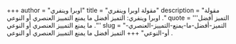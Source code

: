 +++
author = "اوبرا وينفري"
title = "مقولة اوبرا وينفري"
description = "مقولة اوبرا وينفري: التميز أفضل ما يمنع التمييز العنصري أو النوعي ."
quote = '''التميز أفضل ما يمنع التمييز العنصري أو النوعي .'''
slug = "التميز-أفضل-ما-يمنع-التمييز-العنصري-أو-النوعي"
+++
التميز أفضل ما يمنع التمييز العنصري أو النوعي .
